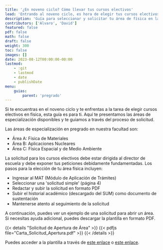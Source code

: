```yaml
---
title: '¿En noveno ciclo? Cómo llevar tus cursos electivos'
lead: 'Entrando al noveno ciclo, es hora de elegir tus cursos electivos en física. Encuentra aquí todo lo que necesitas para seleccionar tu área y enviar tu solicitud.'
description: 'Guía para seleccionar y solicitar tu área de física en la escuela'
contributors: ['Alvaro', 'David']
featured: false
pdf: false
math: false
draft: false
weight: 300
toc: false
images: []
date: 2023-08-12T00:00:00-00:00
lastmod:
    - :git
    - lastmod
    - date
    - publishDate
menu:
    guias:
        parent: 'pregrado'
---
```


Si te encuentras en el noveno ciclo y te enfrentas a la tarea de elegir cursos electivos en física, esta guía es para ti. Aquí te presentamos las áreas de especialización disponibles y te guiamos a través del proceso de solicitud.

Las áreas de especialización en pregrado en nuestra facultad son:

-   Área A: Física de Materiales
-   Área B: Aplicaciones Nucleares
-   Área C: Física Espacial y de Medio Ambiente

La solicitud para los cursos electivos debe estar dirigida al director de escuela y debe exponer tus peticiones debidamente fundamentadas. Los pasos para la elección de tu área física incluyen:

-   Ingresar al MAT (Módulo de Aplicación de Trámites)
-   Seleccionar una 'solicitud simple' (página 4)
-   Redactar y subir la solicitud en formato PDF
-   Subir el historial académico (descargado del SUM) como documento de sustentación
-   Mantenerse atento al seguimiento de la solicitud

A continuación, puedes ver un ejemplo de una solicitud para abrir un área. Si necesitas ayuda adicional, puedes descargar la plantilla en formato PDF.

{{< details "Solicitud de Apertura de Área" >}} {{< pdfjs file="Carta_Solicitud_Apertura.pdf" >}} {{< /details >}}

Puedes acceder a la plantilla a través de [este enlace](Carta_Solicitud_Apertura.pdf) o [este enlace](Carta_Solicitud_Apertura.docx).

